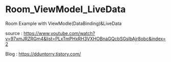 # Room_ViewModel_LiveData

Room Example with ViewModle(DataBinding)&LiveData

source : https://www.youtube.com/watch?v=97xmJRZRGm4&list=PLxTmPHxRH3VXHOBnaGQcbSGslbAjr8obc&index=2

Blog : https://dduntorry.tistory.com/

